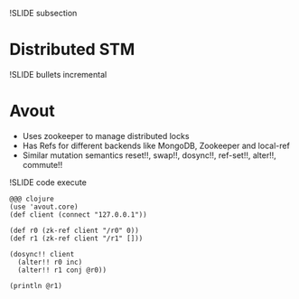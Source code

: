!SLIDE subsection
# Distributed STM


!SLIDE bullets incremental 
# Avout

* Uses zookeeper to manage distributed locks
* Has Refs for different backends like MongoDB, Zookeeper and local-ref
* Similar mutation semantics reset!!, swap!!, dosync!!, ref-set!!, alter!!, commute!! 

!SLIDE code execute

    @@@ clojure 
    (use 'avout.core)
    (def client (connect "127.0.0.1"))
 
    (def r0 (zk-ref client "/r0" 0))
    (def r1 (zk-ref client "/r1" []))
 
    (dosync!! client
      (alter!! r0 inc)
      (alter!! r1 conj @r0))
 
    (println @r1)
